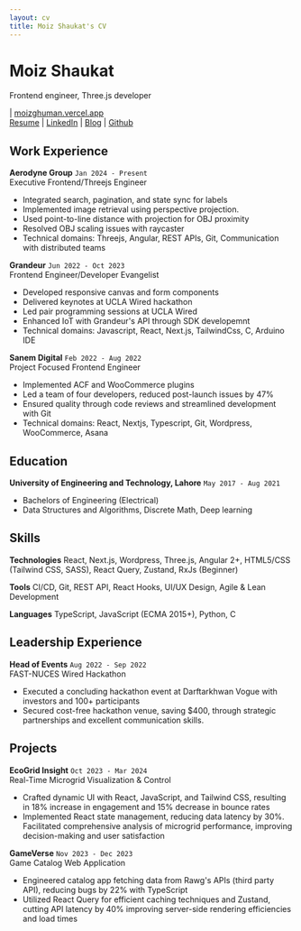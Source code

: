 ```yaml
---
layout: cv
title: Moiz Shaukat's CV
---
```

# Moiz Shaukat

<div id="webaddress">
<p id="personal-contacts">Frontend engineer, Three.js developer</p>
| <a href="https://moizghuman.vercel.app">moizghuman.vercel.app</a>
</div>

<div id="webaddress">
<a href="https://moizghuman.gihtub.io/markdown-cv">Resume</a>
| <a href="https://www.linkedin.com/in/moiz-shaukat-7ba6991ab/">LinkedIn</a>
| <a href="https://moizghuman.vercel.app/blogs">Blog</a>
| <a href="https://github.com/moizghumann">Github</a>
</div>

Work Experience
---------------

**Aerodyne Group** `Jan 2024 - Present`  
Executive Frontend/Threejs Engineer

*   Integrated search, pagination, and state sync for labels
*   Implemented image retrieval using perspective projection.
*   Used point-to-line distance with projection for OBJ proximity
*   Resolved OBJ scaling issues with raycaster
*   Technical domains: Threejs, Angular, REST APIs, Git, Communication with distributed teams

**Grandeur** `Jun 2022 - Oct 2023`  
Frontend Engineer/Developer Evangelist

*   Developed responsive canvas and form components
*   Delivered keynotes at UCLA Wired hackathon
*   Led pair programming sessions at UCLA Wired
*   Enhanced IoT with Grandeur's API through SDK developemnt
*   Technical domains: Javascript, React, Next.js, TailwindCss, C, Arduino IDE

**Sanem Digital** `Feb 2022 - Aug 2022`  
Project Focused Frontend Engineer

*   Implemented ACF and WooCommerce plugins
*   Led a team of four developers, reduced post-launch issues by 47%
*   Ensured quality through code reviews and streamlined development with Git
*   Technical domains: React, Nextjs, Typescript, Git, Wordpress, WooCommerce, Asana
  

Education
---------

**University of Engineering and Technology, Lahore** `May 2017 - Aug 2021`

*   Bachelors of Engineering (Electrical)
*   Data Structures and Algorithms, Discrete Math, Deep learning


Skills
--------

**Technologies** React, Next.js, Wordpress, Three.js, Angular 2+, HTML5/CSS (Tailwind CSS, SASS), React Query, Zustand, RxJs (Beginner)

**Tools** CI/CD, Git, REST API, React Hooks, UI/UX Design, Agile & Lean Development

**Languages** TypeScript, JavaScript (ECMA 2015+), Python, C


Leadership Experience
----------

**Head of Events** `Aug 2022 - Sep 2022`  
FAST-NUCES Wired Hackathon

*   Executed a concluding hackathon event at Darftarkhwan Vogue with investors and 100+ participants
*   Secured cost-free hackathon venue, saving $400, through strategic partnerships and excellent communication skills.


Projects
-----------------

**EcoGrid Insight** `Oct 2023 - Mar 2024`  
Real-Time Microgrid Visualization & Control

*   Crafted dynamic UI with React, JavaScript, and Tailwind CSS, resulting in 18% increase in engagement and 15% decrease in
bounce rates
*   Implemented React state management, reducing data latency by 30%. Facilitated comprehensive analysis of microgrid performance, improving decision-making and user satisfaction

**GameVerse** `Nov 2023 - Dec 2023`  
Game Catalog Web Application

*   Engineered catalog app fetching data from Rawg's APIs (third party API), reducing bugs by 22% with TypeScript
*   Utilized React Query for efficient caching techniques and Zustand, cutting API latency by 40% improving server-side rendering efficiencies and load times



<!-- ### Footer

Last updated: May 2013 -->


